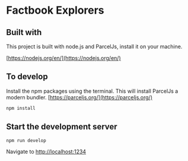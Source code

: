 # Factbook Explorers

## Built with

This project is built with node.js  and ParcelJs, install it on your machine.

[https://nodejs.org/en/](https://nodejs.org/en/)

## To develop

Install the npm packages using the terminal. This will install ParcelJs a modern bundler. [https://parceljs.org/](https://parceljs.org/)

```bash
npm install
```

## Start the development server

```bash
npm run develop
```

Navigate to [http://localhost:1234](http://localhost:1234)
